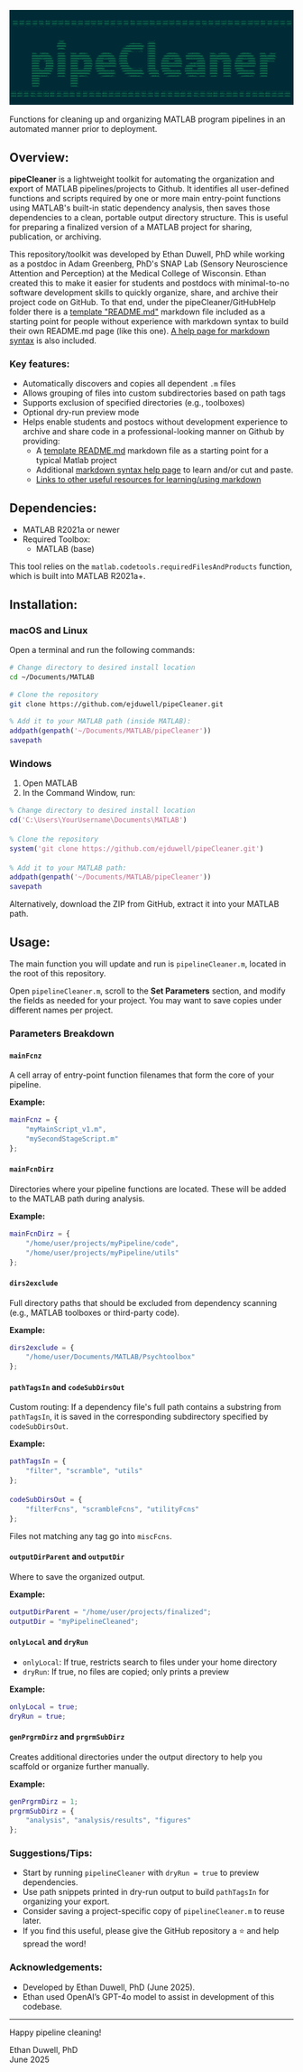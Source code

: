 ![pipeCleanerAscii](https://github.com/ejduwell/pipeCleaner/blob/main/GitHubHelp/pipeCleanerAscii.png)

Functions for cleaning up and organizing MATLAB program pipelines in an automated manner prior to deployment.

## Overview:

**pipeCleaner** is a lightweight toolkit for automating the organization and export of MATLAB pipelines/projects to Github. It identifies all user-defined functions and scripts required by one or more main entry-point functions using MATLAB's built-in static dependency analysis, then saves those dependencies to a clean, portable output directory structure. This is useful for preparing a finalized version of a MATLAB project for sharing, publication, or archiving.

This repository/toolkit was developed by Ethan Duwell, PhD while working as a postdoc in Adam Greenberg, PhD's  SNAP Lab (Sensory Neuroscience Attention and Perception) at the Medical College of Wisconsin. Ethan created this to make it easier for students and postdocs with minimal-to-no software development skills to quickly organize, share, and archive their project code on GitHub. To that end, under the pipeCleaner/GitHubHelp folder there is a [template "README.md"](https://github.com/ejduwell/pipeCleaner/blob/main/GitHubHelp/README_TEMPLATE.md) markdown file included as a starting point for people without experience with markdown syntax to build their own README.md page (like this one). [A help page for markdown syntax](https://github.com/ejduwell/pipeCleaner/blob/main/GitHubHelp/mdSyntaxExamples.md) is also included.

### Key features:

- Automatically discovers and copies all dependent `.m` files
- Allows grouping of files into custom subdirectories based on path tags
- Supports exclusion of specified directories (e.g., toolboxes)
- Optional dry-run preview mode
- Helps enable students and postocs without development experience to archive and share code in a professional-looking manner on Github by providing:
    - A [template README.md](https://github.com/ejduwell/pipeCleaner/blob/main/GitHubHelp/README_TEMPLATE.md) markdown file as a starting point for a typical Matlab project
    - Additional [markdown syntax help page](https://github.com/ejduwell/pipeCleaner/blob/main/GitHubHelp/mdSyntaxExamples.md) to learn and/or cut and paste.
    - [Links to other useful resources for learning/using markdown](https://github.com/ejduwell/pipeCleaner/blob/main/GitHubHelp/mdSyntaxExamples.md#-helpfulcool-resources)

## Dependencies:

- MATLAB R2021a or newer
- Required Toolbox:
  - MATLAB (base)

This tool relies on the `matlab.codetools.requiredFilesAndProducts` function, which is built into MATLAB R2021a+.

## Installation:

### macOS and Linux

Open a terminal and run the following commands:

```bash
# Change directory to desired install location
cd ~/Documents/MATLAB
```

```bash
# Clone the repository
git clone https://github.com/ejduwell/pipeCleaner.git
```

```matlab
% Add it to your MATLAB path (inside MATLAB):
addpath(genpath('~/Documents/MATLAB/pipeCleaner'))
savepath
```

### Windows

1. Open MATLAB
2. In the Command Window, run:

```matlab
% Change directory to desired install location
cd('C:\Users\YourUsername\Documents\MATLAB')

% Clone the repository
system('git clone https://github.com/ejduwell/pipeCleaner.git')

% Add it to your MATLAB path:
addpath(genpath('~/Documents/MATLAB/pipeCleaner'))
savepath
```

Alternatively, download the ZIP from GitHub, extract it into your MATLAB path.

## Usage:

The main function you will update and run is `pipelineCleaner.m`, located in the root of this repository.

Open `pipelineCleaner.m`, scroll to the **Set Parameters** section, and modify the fields as needed for your project. You may want to save copies under different names per project.

### Parameters Breakdown

#### `mainFcnz`

A cell array of entry-point function filenames that form the core of your pipeline.

**Example:**

```matlab
mainFcnz = {
    "myMainScript_v1.m",
    "mySecondStageScript.m"
};
```

#### `mainFcnDirz`

Directories where your pipeline functions are located. These will be added to the MATLAB path during analysis.

**Example:**

```matlab
mainFcnDirz = {
    "/home/user/projects/myPipeline/code",
    "/home/user/projects/myPipeline/utils"
};
```

#### `dirs2exclude`

Full directory paths that should be excluded from dependency scanning (e.g., MATLAB toolboxes or third-party code).

**Example:**

```matlab
dirs2exclude = {
    "/home/user/Documents/MATLAB/Psychtoolbox"
};
```

#### `pathTagsIn` and `codeSubDirsOut`

Custom routing: If a dependency file's full path contains a substring from `pathTagsIn`, it is saved in the corresponding subdirectory specified by `codeSubDirsOut`.

**Example:**

```matlab
pathTagsIn = {
    "filter", "scramble", "utils"
};

codeSubDirsOut = {
    "filterFcns", "scrambleFcns", "utilityFcns"
};
```

Files not matching any tag go into `miscFcns`.

#### `outputDirParent` and `outputDir`

Where to save the organized output.

**Example:**

```matlab
outputDirParent = "/home/user/projects/finalized";
outputDir = "myPipelineCleaned";
```

#### `onlyLocal` and `dryRun`

- `onlyLocal`: If true, restricts search to files under your home directory
- `dryRun`: If true, no files are copied; only prints a preview

**Example:**

```matlab
onlyLocal = true;
dryRun = true;
```

#### `genPrgrmDirz` and `prgrmSubDirz`

Creates additional directories under the output directory to help you scaffold or organize further manually.

**Example:**

```matlab
genPrgrmDirz = 1;
prgrmSubDirz = {
    "analysis", "analysis/results", "figures"
};
```

### Suggestions/Tips:

- Start by running `pipelineCleaner` with `dryRun = true` to preview dependencies.
- Use path snippets printed in dry-run output to build `pathTagsIn` for organizing your export.
- Consider saving a project-specific copy of `pipelineCleaner.m` to reuse later.
- If you find this useful, please give the GitHub repository a ⭐ and help spread the word!

### Acknowledgements:

- Developed by Ethan Duwell, PhD (June 2025).
- Ethan used OpenAI’s GPT-4o model to assist in development of this codebase.

---

Happy pipeline cleaning!

Ethan Duwell, PhD\
June 2025

